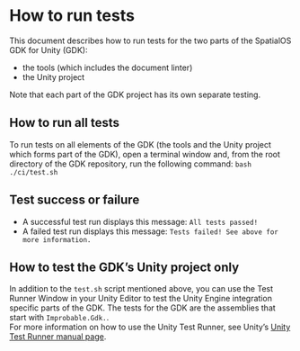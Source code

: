# How to run tests

This document describes how to run tests for the two parts of the SpatialOS GDK for Unity (GDK):

* the tools (which includes the document linter)
* the Unity project

Note that each part of the GDK project has its own separate testing.

## How to run all tests

To run tests on all elements of the GDK (the tools and the Unity project which forms part of the GDK), open a terminal window and, from the root directory of the GDK repository, run the following command: `bash ./ci/test.sh`

## Test success or failure

* A successful test run displays this message: `All tests passed!`
* A failed test run displays this message: `Tests failed! See above for more information.`

## How to test the GDK’s Unity project only

In addition to the `test.sh` script mentioned above, you can use the Test Runner Window in your Unity Editor to test the Unity Engine integration specific parts of the GDK.
The tests for the GDK are the assemblies that start with `Improbable.Gdk.`.<br>
For more information on how to use the Unity Test Runner, see Unity’s [Unity Test Runner manual page](https://docs.unity3d.com/Manual/testing-editortestsrunner.html).

[//]: # (Editorial review status: Full review 2018-07-13)
